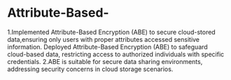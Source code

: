 # Attribute-Based-
1.Implemented Attribute-Based Encryption (ABE) to secure cloud-stored data,ensuring only users with proper attributes accessed sensitive information. Deployed Attribute-Based Encryption (ABE) to safeguard cloud-based data, restricting access to authorized individuals with specific credentials.
2.ABE is suitable for secure data sharing environments, addressing security concerns in cloud storage scenarios.
